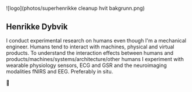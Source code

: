 # 


![logo](photos/superhenrikke cleanup hvit bakgrunn.png)


## Henrikke Dybvik
I conduct experimental research on humans even though I'm a mechanical engineer. Humans tend to interact with machines, physical and virtual products. To understand the  interaction effects between humans and products/machines/systems/architecture/other humans I experiment with wearable physiology sensors, ECG and GSR and the neuroimaging modalities fNIRS and EEG. Preferably in situ. 



🦄
